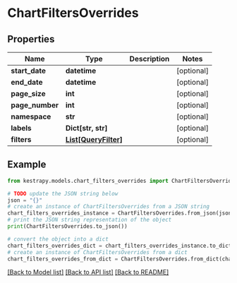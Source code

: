 # ChartFiltersOverrides


## Properties

Name | Type | Description | Notes
------------ | ------------- | ------------- | -------------
**start_date** | **datetime** |  | [optional] 
**end_date** | **datetime** |  | [optional] 
**page_size** | **int** |  | [optional] 
**page_number** | **int** |  | [optional] 
**namespace** | **str** |  | [optional] 
**labels** | **Dict[str, str]** |  | [optional] 
**filters** | [**List[QueryFilter]**](QueryFilter.md) |  | [optional] 

## Example

```python
from kestrapy.models.chart_filters_overrides import ChartFiltersOverrides

# TODO update the JSON string below
json = "{}"
# create an instance of ChartFiltersOverrides from a JSON string
chart_filters_overrides_instance = ChartFiltersOverrides.from_json(json)
# print the JSON string representation of the object
print(ChartFiltersOverrides.to_json())

# convert the object into a dict
chart_filters_overrides_dict = chart_filters_overrides_instance.to_dict()
# create an instance of ChartFiltersOverrides from a dict
chart_filters_overrides_from_dict = ChartFiltersOverrides.from_dict(chart_filters_overrides_dict)
```
[[Back to Model list]](../README.md#documentation-for-models) [[Back to API list]](../README.md#documentation-for-api-endpoints) [[Back to README]](../README.md)


